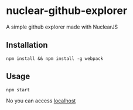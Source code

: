 # nuclear-github-explorer
A simple github explorer made with NuclearJS

## Installation

`npm install && npm install -g webpack`

## Usage

`npm start`

No you can access [localhost](http://localhost:8080)
